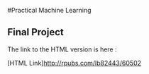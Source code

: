 #Practical Machine Learning
## Final Project

The link to the HTML version is here : 

[HTML Link]http://rpubs.com/lb82443/60502

